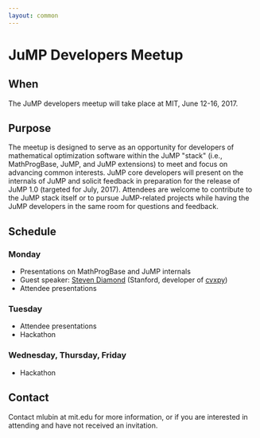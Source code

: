 ```yaml
---
layout: common
---
```


# JuMP Developers Meetup

## When

The JuMP developers meetup will take place at MIT, June 12-16, 2017.

## Purpose

The meetup is designed to serve as an opportunity for developers of mathematical optimization software within the JuMP "stack" (i.e., MathProgBase, JuMP, and JuMP extensions) to meet and focus on advancing common interests. JuMP core developers will present on the internals of JuMP and solicit feedback in preparation for the release of JuMP 1.0 (targeted for July, 2017). Attendees are welcome to contribute to the JuMP stack itself or to pursue JuMP-related projects while having the JuMP developers in the same room for questions and feedback.


## Schedule

### Monday

- Presentations on MathProgBase and JuMP internals
- Guest speaker: <a href="http://stanford.edu/~stevend2/">Steven Diamond</a> (Stanford, developer of <a href="https://github.com/cvxgrp/cvxpy">cvxpy</a>)
- Attendee presentations

### Tuesday

- Attendee presentations
- Hackathon

### Wednesday, Thursday, Friday

- Hackathon


## Contact

Contact mlubin at mit.edu for more information, or if you are interested in attending and have not received an invitation. 
